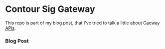 # Contour Sig Gateway


This repo is part of my blog post, that I've tried to talk a little about [Gaeway APIs](https://gateway-api.sigs.k8s.io/).


### Blog Post
